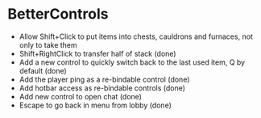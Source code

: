 # BetterControls

- Allow Shift+Click to put items into chests, cauldrons and furnaces, not only to take them
- Shift+RightClick to transfer half of stack (done)
- Add a new control to quickly switch back to the last used item, Q by default (done)
- Add the player ping as a re-bindable control (done)
- Add hotbar access as re-bindable controls (done)
- Add new control to open chat (done)
- Escape to go back in menu from lobby (done)
